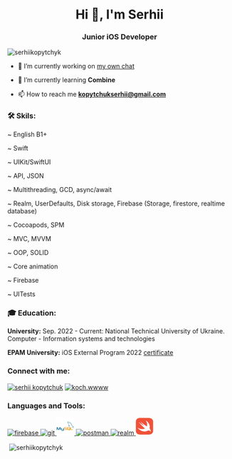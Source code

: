 <h1 align="center">Hi 👋, I'm Serhii</h1>
<h3 align="center">Junior iOS Developer</h3>

<p align="left"> <img src="https://komarev.com/ghpvc/?username=serhiikopytchyk&label=Profile%20views&color=0e75b6&style=flat" alt="serhiikopytchyk" /> </p>

- 🔭 I’m currently working on [my own chat](https://github.com/SerhiiKopytchyk/Chat)

- 🌱 I’m currently learning **Combine**

- 📫 How to reach me **kopytchukserhii@gmail.com**

### 🛠️ Skils:

~ English B1+

~ Swift

~ UIKit/SwiftUI

~ API, JSON

~ Multithreading, GCD, async/await

~ Realm, UserDefaults, Disk storage, Firebase (Storage, firestore, realtime database)

~ Cocoapods, SPM

~ MVC, MVVM

~ OOP, SOLID

~ Core animation

~ Firebase

~ UITests

### 🎓 Education:

**University:** Sep. 2022 - Current: National Technical University of Ukraine. Computer - Information systems and technologies

**EPAM University:** iOS External Program 2022 [certificate](https://certificates.epam.com/certificates/deed122b-c213-416f-96e0-38b10227f48c)

<h3 align="left">Connect with me:</h3>
<p align="left">
<a href="https://linkedin.com/in/serhii kopytchuk" target="blank"><img align="center" src="https://raw.githubusercontent.com/rahuldkjain/github-profile-readme-generator/master/src/images/icons/Social/linked-in-alt.svg" alt="serhii kopytchuk" height="30" width="40" /></a>
<a href="https://instagram.com/koch.wwww" target="blank"><img align="center" src="https://raw.githubusercontent.com/rahuldkjain/github-profile-readme-generator/master/src/images/icons/Social/instagram.svg" alt="koch.wwww" height="30" width="40" /></a>
</p>

<h3 align="left">Languages and Tools:</h3>
<p align="left"> <a href="https://firebase.google.com/" target="_blank" rel="noreferrer"> <img src="https://www.vectorlogo.zone/logos/firebase/firebase-icon.svg" alt="firebase" width="40" height="40"/> </a> <a href="https://git-scm.com/" target="_blank" rel="noreferrer"> <img src="https://www.vectorlogo.zone/logos/git-scm/git-scm-icon.svg" alt="git" width="40" height="40"/> </a> <a href="https://www.mysql.com/" target="_blank" rel="noreferrer"> <img src="https://raw.githubusercontent.com/devicons/devicon/master/icons/mysql/mysql-original-wordmark.svg" alt="mysql" width="40" height="40"/> </a> <a href="https://postman.com" target="_blank" rel="noreferrer"> <img src="https://www.vectorlogo.zone/logos/getpostman/getpostman-icon.svg" alt="postman" width="40" height="40"/> </a> <a href="https://realm.io/" target="_blank" rel="noreferrer"> <img src="https://raw.githubusercontent.com/bestofjs/bestofjs-webui/8665e8c267a0215f3159df28b33c365198101df5/public/logos/realm.svg" alt="realm" width="40" height="40"/> </a> <a href="https://developer.apple.com/swift/" target="_blank" rel="noreferrer"> <img src="https://raw.githubusercontent.com/devicons/devicon/master/icons/swift/swift-original.svg" alt="swift" width="40" height="40"/> </a> </p>

<p>&nbsp;<img align="center" src="https://github-readme-stats.vercel.app/api?username=serhiikopytchyk&show_icons=true&locale=en" alt="serhiikopytchyk" /></p>
